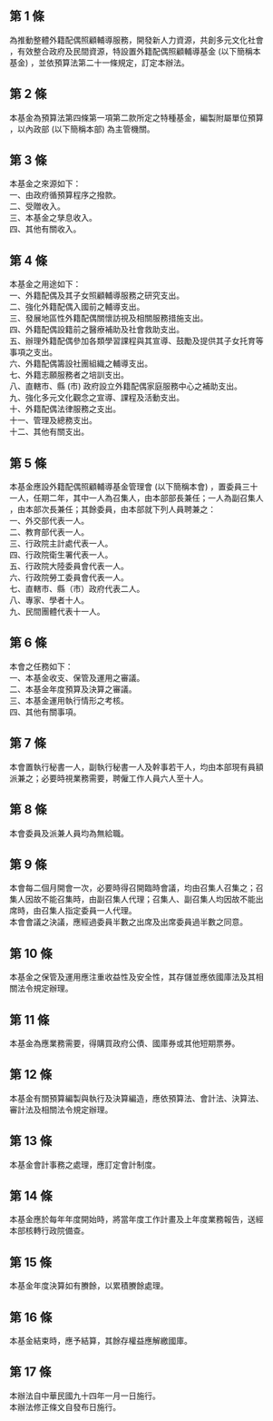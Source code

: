 第 1 條
-------
為推動整體外籍配偶照顧輔導服務，開發新人力資源，共創多元文化社會  
，有效整合政府及民間資源，特設置外籍配偶照顧輔導基金 (以下簡稱本  
基金) ，並依預算法第二十一條規定，訂定本辦法。

第 2 條
-------
本基金為預算法第四條第一項第二款所定之特種基金，編製附屬單位預算  
，以內政部 (以下簡稱本部) 為主管機關。

第 3 條
-------
本基金之來源如下：  
一、由政府循預算程序之撥款。  
二、受贈收入。  
三、本基金之孳息收入。  
四、其他有關收入。

第 4 條
-------
本基金之用途如下：  
一、外籍配偶及其子女照顧輔導服務之研究支出。  
二、強化外籍配偶入國前之輔導支出。  
三、發展地區性外籍配偶關懷訪視及相關服務措施支出。  
四、外籍配偶設籍前之醫療補助及社會救助支出。  
五、辦理外籍配偶參加各類學習課程與其宣導、鼓勵及提供其子女托育等  
    事項之支出。  
六、外籍配偶籌設社團組織之輔導支出。  
七、外籍志願服務者之培訓支出。  
八、直轄市、縣 (市) 政府設立外籍配偶家庭服務中心之補助支出。  
九、強化多元文化觀念之宣導、課程及活動支出。  
十、外籍配偶法律服務之支出。  
十一、管理及總務支出。  
十二、其他有關支出。

第 5 條
-------
本基金應設外籍配偶照顧輔導基金管理會 (以下簡稱本會) ，置委員三十  
一人，任期二年，其中一人為召集人，由本部部長兼任；一人為副召集人  
，由本部次長兼任；其餘委員，由本部就下列人員聘兼之：  
一、外交部代表一人。  
二、教育部代表一人。  
三、行政院主計處代表一人。  
四、行政院衛生署代表一人。  
五、行政院大陸委員會代表一人。  
六、行政院勞工委員會代表一人。  
七、直轄市、縣（市）政府代表二人。  
八、專家、學者十人。  
九、民間團體代表十一人。

第 6 條
-------
本會之任務如下：  
一、本基金收支、保管及運用之審議。  
二、本基金年度預算及決算之審議。  
三、本基金運用執行情形之考核。  
四、其他有關事項。

第 7 條
-------
本會置執行秘書一人，副執行秘書一人及幹事若干人，均由本部現有員額  
派兼之；必要時視業務需要，聘僱工作人員六人至十人。

第 8 條
-------
本會委員及派兼人員均為無給職。

第 9 條
-------
本會每二個月開會一次，必要時得召開臨時會議，均由召集人召集之；召  
集人因故不能召集時，由副召集人代理；召集人、副召集人均因故不能出  
席時，由召集人指定委員一人代理。  
本會會議之決議，應經過委員半數之出席及出席委員過半數之同意。

第 10 條
--------
本基金之保管及運用應注重收益性及安全性，其存儲並應依國庫法及其相  
關法令規定辦理。

第 11 條
--------
本基金為應業務需要，得購買政府公債、國庫券或其他短期票券。

第 12 條
--------
本基金有關預算編製與執行及決算編造，應依預算法、會計法、決算法、  
審計法及相關法令規定辦理。

第 13 條
--------
本基金會計事務之處理，應訂定會計制度。

第 14 條
--------
本基金應於每年年度開始時，將當年度工作計畫及上年度業務報告，送經  
本部核轉行政院備查。

第 15 條
--------
本基金年度決算如有賸餘，以累積賸餘處理。

第 16 條
--------
本基金結束時，應予結算，其餘存權益應解繳國庫。

第 17 條
--------
本辦法自中華民國九十四年一月一日施行。  
本辦法修正條文自發布日施行。

